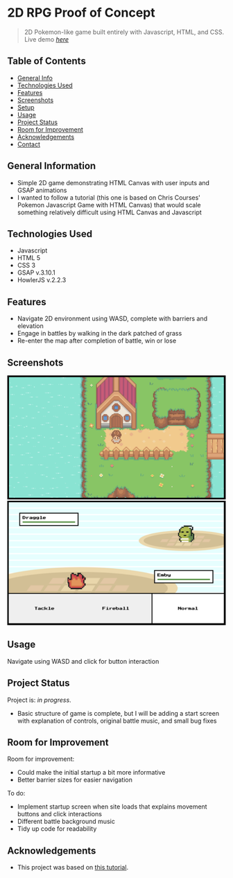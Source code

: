 # 2D RPG Proof of Concept
> 2D Pokemon-like game built entirely with Javascript, HTML, and CSS.
> Live demo [_here_](https://2drpggameconcept-garrettprince.vercel.app/)

## Table of Contents
* [General Info](#general-information)
* [Technologies Used](#technologies-used)
* [Features](#features)
* [Screenshots](#screenshots)
* [Setup](#setup)
* [Usage](#usage)
* [Project Status](#project-status)
* [Room for Improvement](#room-for-improvement)
* [Acknowledgements](#acknowledgements)
* [Contact](#contact)


## General Information
- Simple 2D game demonstrating HTML Canvas with user inputs and GSAP animations
- I wanted to follow a tutorial (this one is based on Chris Courses' Pokemon Javascript Game with HTML Canvas) that would scale something relatively difficult using HTML Canvas and Javascript


## Technologies Used
- Javascript
- HTML 5
- CSS 3
- GSAP v.3.10.1 
- HowlerJS v.2.2.3


## Features
- Navigate 2D environment using WASD, complete with barriers and elevation
- Engage in battles by walking in the dark patched of grass
- Re-enter the map after completion of battle, win or lose


## Screenshots
![Overworld Map](./static/ChrisCourses-Pokemon/Images/mapImage.png)
![Battle Sequence](./static/ChrisCourses-Pokemon/Images/battleImage.png)


## Usage
Navigate using WASD and click for button interaction


## Project Status
Project is: _in progress_. 
- Basic structure of game is complete, but I will be adding a start screen with explanation of controls, original battle music, and small bug fixes


## Room for Improvement
Room for improvement:
- Could make the initial startup a bit more informative
- Better barrier sizes for easier navigation

To do:
- Implement startup screen when site loads that explains movement buttons and click interactions
- Different battle background music
- Tidy up code for readability


## Acknowledgements
- This project was based on [this tutorial](https://www.youtube.com/watch?v=yP5DKzriqXA&t=6545s&ab_channel=ChrisCourses).